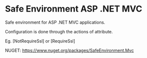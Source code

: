 Safe Environment ASP .NET MVC
============================
Safe environment for ASP .NET MVC applications.

Configuration is done through the actions of attribute.

Eg. [NotRequireSsl] or [RequireSsl]

NUGET: https://www.nuget.org/packages/SafeEnvironment.Mvc
